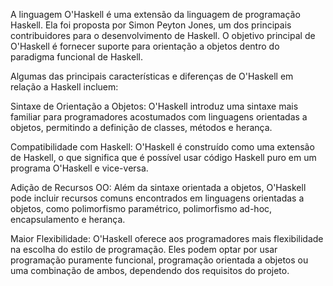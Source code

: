 A linguagem O'Haskell é uma extensão da linguagem de programação Haskell. Ela foi proposta por Simon Peyton Jones, um dos principais contribuidores para o desenvolvimento de Haskell. O objetivo principal de O'Haskell é fornecer suporte para orientação a objetos dentro do paradigma funcional de Haskell.

Algumas das principais características e diferenças de O'Haskell em relação a Haskell incluem:

Sintaxe de Orientação a Objetos: O'Haskell introduz uma sintaxe mais familiar para programadores acostumados com linguagens orientadas a objetos, permitindo a definição de classes, métodos e herança.

Compatibilidade com Haskell: O'Haskell é construído como uma extensão de Haskell, o que significa que é possível usar código Haskell puro em um programa O'Haskell e vice-versa.

Adição de Recursos OO: Além da sintaxe orientada a objetos, O'Haskell pode incluir recursos comuns encontrados em linguagens orientadas a objetos, como polimorfismo paramétrico, polimorfismo ad-hoc, encapsulamento e herança.

Maior Flexibilidade: O'Haskell oferece aos programadores mais flexibilidade na escolha do estilo de programação. Eles podem optar por usar programação puramente funcional, programação orientada a objetos ou uma combinação de ambos, dependendo dos requisitos do projeto.